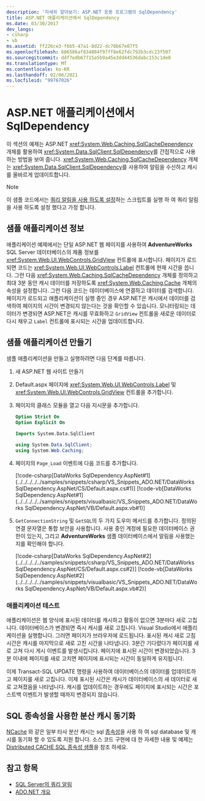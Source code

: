 ```yaml
---
description: '자세히 알아보기: ASP.NET 응용 프로그램의 SqlDependency'
title: ASP.NET 애플리케이션에서 SqlDependency
ms.date: 03/30/2017
dev_langs:
- csharp
- vb
ms.assetid: ff226ce3-f6b5-47a1-8d22-dc78b67e07f5
ms.openlocfilehash: 686586af834884f97ff8e62fdc792b3cdc23f507
ms.sourcegitcommit: ddf7edb67715a5b9a45e3dd44536dabc153c1de0
ms.translationtype: MT
ms.contentlocale: ko-KR
ms.lasthandoff: 02/06/2021
ms.locfileid: "99767026"
---
```

# <a name="sqldependency-in-an-aspnet-application"></a>ASP.NET 애플리케이션에서 SqlDependency

이 섹션의 예제는 ASP.NET <xref:System.Web.Caching.SqlCacheDependency> 개체를 활용하여 <xref:System.Data.SqlClient.SqlDependency>를 간접적으로 사용하는 방법을 보여 줍니다. <xref:System.Web.Caching.SqlCacheDependency> 개체는 <xref:System.Data.SqlClient.SqlDependency>를 사용하여 알림을 수신하고 캐시를 올바르게 업데이트합니다.  
  
> [!NOTE]
> 이 샘플 코드에서는 [쿼리 알림을 사용 하도록 설정](enabling-query-notifications.md)하는 스크립트를 실행 하 여 쿼리 알림을 사용 하도록 설정 했다고 가정 합니다.  
  
## <a name="about-the-sample-application"></a>샘플 애플리케이션 정보  

 애플리케이션 예제에서는 단일 ASP.NET 웹 페이지를 사용하여 **AdventureWorks** SQL Server 데이터베이스의 제품 정보를 <xref:System.Web.UI.WebControls.GridView> 컨트롤에 표시합니다. 페이지가 로드되면 코드는 <xref:System.Web.UI.WebControls.Label> 컨트롤에 현재 시간을 씁니다. 그런 다음 <xref:System.Web.Caching.SqlCacheDependency> 개체를 정의하고 최대 3분 동안 캐시 데이터를 저장하도록 <xref:System.Web.Caching.Cache> 개체의 속성을 설정합니다. 그런 다음 코드는 데이터베이스에 연결하고 데이터를 검색합니다. 페이지가 로드되고 애플리케이션이 실행 중인 경우 ASP.NET은 캐시에서 데이터를 검색하여 페이지의 시간이 변경되지 않는다는 것을 확인할 수 있습니다. 모니터링되는 데이터가 변경되면 ASP.NET은 캐시를 무효화하고 `GridView` 컨트롤을 새로운 데이터로 다시 채우고 `Label` 컨트롤에 표시되는 시간을 업데이트합니다.  
  
## <a name="creating-the-sample-application"></a>샘플 애플리케이션 만들기  

 샘플 애플리케이션을 만들고 실행하려면 다음 단계를 따릅니다.  
  
1. 새 ASP.NET 웹 사이트 만들기  
  
2. Default.aspx 페이지에 <xref:System.Web.UI.WebControls.Label> 및 <xref:System.Web.UI.WebControls.GridView> 컨트롤을 추가합니다.  
  
3. 페이지의 클래스 모듈을 열고 다음 지시문을 추가합니다.  
  
    ```vb  
    Option Strict On  
    Option Explicit On  
  
    Imports System.Data.SqlClient  
    ```  
  
    ```csharp  
    using System.Data.SqlClient;  
    using System.Web.Caching;  
    ```  
  
4. 페이지의 `Page_Load` 이벤트에 다음 코드를 추가합니다.  
  
     [!code-csharp[DataWorks SqlDependency.AspNet#1](../../../../../samples/snippets/csharp/VS_Snippets_ADO.NET/DataWorks SqlDependency.AspNet/CS/Default.aspx.cs#1)]
     [!code-vb[DataWorks SqlDependency.AspNet#1](../../../../../samples/snippets/visualbasic/VS_Snippets_ADO.NET/DataWorks SqlDependency.AspNet/VB/Default.aspx.vb#1)]  
  
5. `GetConnectionString` 및 `GetSQL`의 두 가지 도우미 메서드를 추가합니다. 정의된 연결 문자열은 통합 보안을 사용합니다. 사용 중인 계정에 필요한 데이터베이스 권한이 있는지, 그리고 **AdventureWorks** 샘플 데이터베이스에서 알림을 사용했는지를 확인해야 합니다.
  
     [!code-csharp[DataWorks SqlDependency.AspNet#2](../../../../../samples/snippets/csharp/VS_Snippets_ADO.NET/DataWorks SqlDependency.AspNet/CS/Default.aspx.cs#2)]
     [!code-vb[DataWorks SqlDependency.AspNet#2](../../../../../samples/snippets/visualbasic/VS_Snippets_ADO.NET/DataWorks SqlDependency.AspNet/VB/Default.aspx.vb#2)]  
  
### <a name="testing-the-application"></a>애플리케이션 테스트  

 애플리케이션은 웹 양식에 표시된 데이터를 캐시하고 활동이 없으면 3분마다 새로 고칩니다. 데이터베이스가 변경되면 즉시 캐시를 새로 고칩니다. Visual Studio에서 애플리케이션을 실행합니다. 그러면 페이지가 브라우저에 로드됩니다. 표시된 캐시 새로 고침 시간은 캐시를 마지막으로 새로 고친 시간을 나타냅니다. 3분간 기다렸다가 페이지를 새로 고쳐 다시 게시 이벤트를 발생시킵니다. 페이지에 표시된 시간이 변경되었습니다. 3분 이내에 페이지를 새로 고치면 페이지에 표시되는 시간이 동일하게 유지됩니다.  
  
 이제 Transact-SQL UPDATE 명령을 사용하여 데이터베이스의 데이터를 업데이트하고 페이지를 새로 고칩니다. 이제 표시된 시간은 캐시가 데이터베이스의 새 데이터로 새로 고쳐졌음을 나타냅니다. 캐시를 업데이트하는 경우에도 페이지에 표시되는 시간은 포스트백 이벤트가 발생할 때까지 변경되지 않습니다.  

## <a name="distributed-cache-synchronization-using-sql-dependency"></a>SQL 종속성을 사용한 분산 캐시 동기화

[NCache](https://www.alachisoft.com/ncache) 와 같은 일부 타사 분산 캐시는 sql [종속성](https://www.alachisoft.com/resources/docs/ncache/prog-guide/sql-dependency.html)을 사용 하 여 sql database 및 캐시를 동기화 할 수 있도록 지원 합니다. 소스 코드 구현에 대 한 자세한 내용 및 예제는 [Distributed CACHE SQL 종속성 샘플](https://github.com/Alachisoft/NCache-Samples/tree/master/dotnet/Dependencies/SQLDependency)을 참조 하세요.

## <a name="see-also"></a>참고 항목

- [SQL Server의 쿼리 알림](query-notifications-in-sql-server.md)
- [ADO.NET 개요](../ado-net-overview.md)
